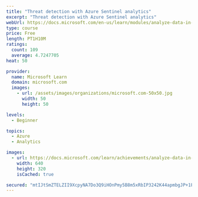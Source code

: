 ```yaml
---
title: "Threat detection with Azure Sentinel analytics"
excerpt: "Threat detection with Azure Sentinel analytics"
webUrl: https://docs.microsoft.com/en-us/learn/modules/analyze-data-in-sentinel/
type: course
price: Free
length: PT1H10M
ratings:
  count: 109
  average: 4.7247705
heat: 50

provider:
  name: Microsoft Learn
  domain: microsoft.com
  images:
    - url: /assets/images/organizations/microsoft.com-50x50.jpg
      width: 50
      height: 50

levels:
  - Beginner

topics:
  - Azure
  - Analytics

images:
  - url: https://docs.microsoft.com/learn/achievements/analyze-data-in-sentinel-social.png
    width: 640
    height: 320
    isCached: true

secured: "mtIJtSmZTELZII9XcpyNA7Do3Q9iHOnPmy5B8m5xRbIP3242K44apmbgJP+1Fd+ITli6cYueTeoOl3FiC1lwb4OzARqiPr4p8kpshG/s7F15evvD7L9yWQdRS+6SpkRxX3tCNDhWXy/uQMEg1raBq9BkHFpT7NH79/Ov5SiZrnfs+pHEQ25gKN488GquHck0Hi2YQHjre1MxlTy/EAWkFgos4dYzvXICTtxcEHP8LPrcLlQT4hRgQyjwep37qtOybcmJnDY+FVyUjj38vxTNehojj1F9LY59OFifn5S29ABKXLkYIRRToBalf9iCghwtGUYW1HFbOWv20gpuU430W2y4Ns9NZe4HFiNbiZ4xd2n+UZp9L0uYbazyxvzeEQUFSdZZHnL320aY5C06kaKwYvVF6M4mD1vw/4XoBXbnupA=;PcJficT1+zbqE3dW8D2yKw=="
---
```


